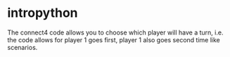 # intropython
The connect4 code allows you to choose which player will have a turn, i.e. the code allows for player 1 goes first, player 1 also goes second time like scenarios.
